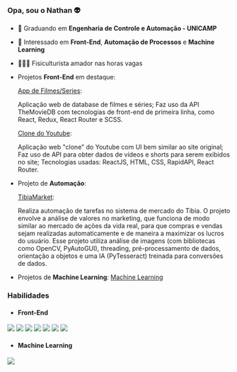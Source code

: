### Opa, sou o Nathan 👽

- 📘 Graduando em **Engenharia de Controle e Automação - UNICAMP**
- 🧐 Interessado em **Front-End**, **Automação de Processos** e **Machine Learning**
- 🏋🏻‍♂️ Fisiculturista amador nas horas vagas

- Projetos **Front-End** em destaque:

  [App de Filmes/Series](https://github.com/ViniNathan/movies-react):

  Aplicação web de database de filmes e séries;
  Faz uso da API TheMovieDB com tecnologias de front-end de primeira linha, como React, Redux, React Router e SCSS.

  [Clone do Youtube](https://github.com/ViniNathan/youtube-clone-react):

  Aplicação web "clone" do Youtube com UI bem similar ao site original;
  Faz uso de API para obter dados de vídeos e shorts para serem exibidos no site;
  Tecnologias usadas: ReactJS, HTML, CSS, RapidAPI, React Router.


- Projeto de **Automação**:

  [TibiaMarket](https://github.com/ViniNathan/TibiaMarket):

  Realiza automação de tarefas no sistema de mercado do Tibia. O projeto envolve a análise de valores no marketing, que funciona de modo similar ao mercado de ações da vida 
  real, para que compras e vendas sejam realizadas automaticamente e de maneira a maximizar os lucros do usuário. Esse projeto utiliza análise de imagens (com bibliotecas como 
  OpenCV, PyAutoGUI), threading, pré-processamento de dados, orientação a objetos e uma IA (PyTesseract) treinada para conversões de dados.

- Projetos de **Machine Learning**:
  [Machine Learning](https://github.com/ViniNathan/MachineLearningProjects)

### Habilidades
- #### Front-End
 <img src="https://img.shields.io/badge/JavaScript-323330?style=for-the-badge&logo=javascript&logoColor=F7DF1" /> <img src="https://img.shields.io/badge/React-20232A?style=for-the-badge&logo=react&logoColor=61DAFB" /> <img src="https://img.shields.io/badge/HTML5-E34F26?style=for-the-badge&logo=html5&logoColor=white" /> <img src="https://img.shields.io/badge/CSS3-1572B6?style=for-the-badge&logo=css3&logoColor=white" /> <img src="https://img.shields.io/badge/Redux-593D88?style=for-the-badge&logo=redux&logoColor=white" /> <img src="https://img.shields.io/badge/Sass-CC6699?style=for-the-badge&logo=sass&logoColor=white" /> <img src="https://img.shields.io/badge/Tailwind_CSS-38B2AC?style=for-the-badge&logo=tailwind-css&logoColor=white" />
- #### Machine Learning
 <img src="https://img.shields.io/badge/Python-14354C?style=for-the-badge&logo=python&logoColor=white" />
  



